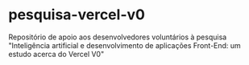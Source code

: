 # pesquisa-vercel-v0
Repositório de apoio aos desenvolvedores voluntários à pesquisa "Inteligência artificial e desenvolvimento de aplicações Front-End: um estudo acerca do Vercel V0"
